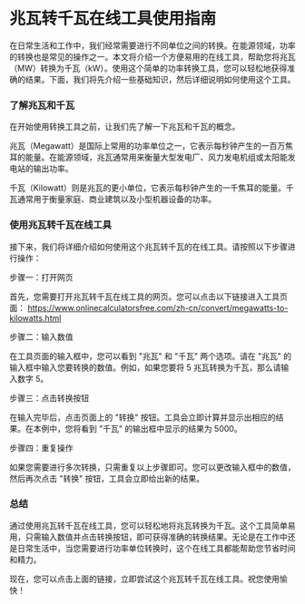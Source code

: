 兆瓦转千瓦在线工具使用指南
=============

在日常生活和工作中，我们经常需要进行不同单位之间的转换。在能源领域，功率的转换也是常见的操作之一。本文将介绍一个方便易用的在线工具，帮助您将兆瓦（MW）转换为千瓦（kW）。使用这个简单的功率转换工具，您可以轻松地获得准确的结果。下面，我们将先介绍一些基础知识，然后详细说明如何使用这个工具。

### 了解兆瓦和千瓦

在开始使用转换工具之前，让我们先了解一下兆瓦和千瓦的概念。

兆瓦（Megawatt）是国际上常用的功率单位之一，它表示每秒钟产生的一百万焦耳的能量。在能源领域，兆瓦通常用来衡量大型发电厂、风力发电机组或太阳能发电站的输出功率。

千瓦（Kilowatt）则是兆瓦的更小单位，它表示每秒钟产生的一千焦耳的能量。千瓦通常用于衡量家庭、商业建筑以及小型机器设备的功率。

### 使用兆瓦转千瓦在线工具

接下来，我们将详细介绍如何使用这个兆瓦转千瓦的在线工具。请按照以下步骤进行操作：

步骤一：打开网页

首先，您需要打开兆瓦转千瓦在线工具的网页。您可以点击以下链接进入工具页面： <https://www.onlinecalculatorsfree.com/zh-cn/convert/megawatts-to-kilowatts.html>

步骤二：输入数值

在工具页面的输入框中，您可以看到 "兆瓦" 和 "千瓦" 两个选项。请在 "兆瓦" 的输入框中输入您要转换的数值。例如，如果您要将 5 兆瓦转换为千瓦，那么请输入数字 5。

步骤三：点击转换按钮

在输入完毕后，点击页面上的 "转换" 按钮。工具会立即计算并显示出相应的结果。在本例中，您将看到 "千瓦" 的输出框中显示的结果为 5000。

步骤四：重复操作

如果您需要进行多次转换，只需重复以上步骤即可。您可以更改输入框中的数值，然后再次点击 "转换" 按钮，工具会立即给出新的结果。

### 总结

通过使用兆瓦转千瓦在线工具，您可以轻松地将兆瓦转换为千瓦。这个工具简单易用，只需输入数值并点击转换按钮，即可获得准确的转换结果。无论是在工作中还是日常生活中，当您需要进行功率单位转换时，这个在线工具都能帮助您节省时间和精力。

现在，您可以点击上面的链接，立即尝试这个兆瓦转千瓦在线工具。祝您使用愉快！